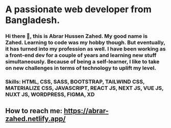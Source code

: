 


# A passionate web developer from Bangladesh.


### Hi there 👋, this is Abrar Hussen Zahed. My good name is Zahed. Learning to code was my hobby though. But eventually, it has turned into my profession as well. I have been working as a front-end dev for a couple of years and learning new stuff simultaneously. Because of being a self-learner, I like to take on new challenges in terms of technology to uplift my level.

### Skills:  HTML, CSS, SASS,  BOOTSTRAP, TAILWIND CSS, MATERIALIZE CSS, JAVASCRIPT, REACT JS, NEXT JS, VUE JS, NUXT JS, WORDPRESS, FIGMA, XD

## How to reach me: https://abrar-zahed.netlify.app/

 

 


